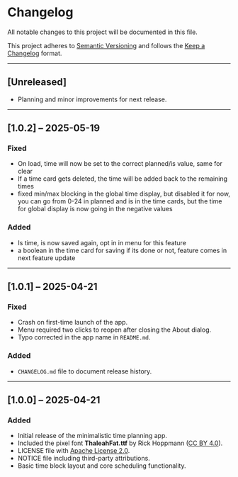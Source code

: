 # Changelog

All notable changes to this project will be documented in this file.

This project adheres to [Semantic Versioning](https://semver.org/) and follows the [Keep a Changelog](https://keepachangelog.com/en/1.0.0/) format.

---

## [Unreleased]
- Planning and minor improvements for next release.

---

## [1.0.2] – 2025-05-19
### Fixed
- On load, time will now be set to the correct planned/is value, same for clear
- If a time card gets deleted, the time will be added back to the remaining times
- fixed min/max blocking in the global time display, but disabled it for now, you can go from 0-24 in planned and is in the time cards, but the time for global display is now going in the negative values

### Added
- Is time, is now saved again, opt in in menu for this feature
- a boolean in the time card for saving if its done or not, feature comes in next feature update

---

## [1.0.1] – 2025-04-21
### Fixed
- Crash on first-time launch of the app.
- Menu required two clicks to reopen after closing the About dialog.
- Typo corrected in the app name in `README.md`.

### Added
- `CHANGELOG.md` file to document release history.

---

## [1.0.0] – 2025-04-21
### Added
- Initial release of the minimalistic time planning app.
- Included the pixel font **ThaleahFat.ttf** by Rick Hoppmann ([CC BY 4.0](https://creativecommons.org/licenses/by/4.0/)).
- LICENSE file with [Apache License 2.0](https://www.apache.org/licenses/LICENSE-2.0).
- NOTICE file including third-party attributions.
- Basic time block layout and core scheduling functionality.
